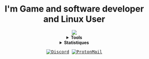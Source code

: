 <center>
    <h1>I'm Game and software developer and Linux User</h1>
    <img src="https://readme-typing-svg.herokuapp.com/?font=CascadiaCode&size=16&color=000000&center=true&width=300&height=45&lines=I+code+program+like+programmer." />
    <details>
        <summary><strong>Tools</strong></summary>  
        <p float="left">
            <img src="https://img.icons8.com/color/32/000000/git.png" style="margin-right:2px">
            <img src="https://img.icons8.com/windows/32/4a90e2/fedora.png" style="margin-right:2px">
            <img src="https://img.icons8.com/ios-filled/32/000000/unity.png" style="margin-right:2px">
            <img src="https://img.icons8.com/color/32/000000/unreal-engine.png" style="margin-right:2px">
            <img src="https://img.icons8.com/color/32/000000/visual-studio.png" style="margin-right:2px">
            <img src="https://img.icons8.com/fluency/32/000000/visual-studio-code-2019.png">
        </p>
    </details>
    <details>
        <summary><strong>Statistiques</strong></summary>
        <details>
            <summary>Contribution</summary>
            <img src="https://github-readme-stats.vercel.app/api?username=Dragnansia&show_icons=true&theme=tokyonight&hide_border=true" width="450px"/>
        </details>
        <details>
            <summary>Languages</summary>
            <img src="https://github-readme-stats.vercel.app/api/top-langs/?username=dragnansia&layout=compact&langs_count=12&theme=tokyonight&hide_border=true" width="350px"/>
        </details>
    </details>
</center>

<p align="center">
    <samp>
      <a href="https://discord.com/users/358303310597324800" target="_blank"><img alt="Discord" src="https://img.shields.io/badge/Discord-%237289DA.svg?style=for-the-badge&logo=discord&logoColor=white"></a></a>
      <a href="mailto:romuald.auc.pro@protonmail.com" target="_blank"><img alt="ProtonMail" src="https://img.shields.io/badge/ProtonMail-1E2130?style=for-the-badge&logo=protonmail&logoColor=white"></a></a>
    </samp>
</p>

<!-- ![GRAPH](https://activity-graph.herokuapp.com/graph?username=Dragnansia&hide_border=true&theme=redical) -->
